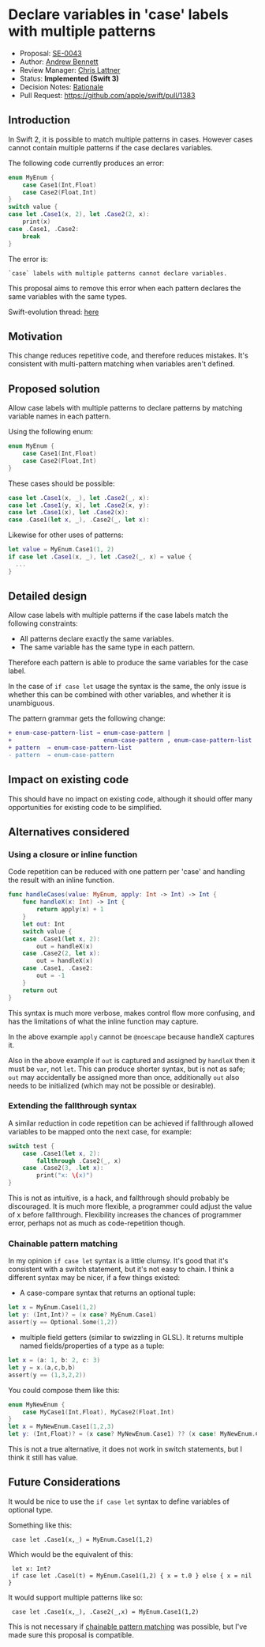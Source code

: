 # Declare variables in 'case' labels with multiple patterns 

* Proposal: [SE-0043](0043-declare-variables-in-case-labels-with-multiple-patterns.md)
* Author: [Andrew Bennett](https://github.com/therealbnut)
* Review Manager: [Chris Lattner](https://github.com/lattner)
* Status: **Implemented (Swift 3)**
* Decision Notes: [Rationale](https://lists.swift.org/pipermail/swift-evolution/Week-of-Mon-20160321/013250.html)
* Pull Request: <https://github.com/apple/swift/pull/1383>

## Introduction

In Swift 2, it is possible to match multiple patterns in cases. However cases cannot contain multiple patterns if the case declares variables.

The following code currently produces an error:

```swift
enum MyEnum {
    case Case1(Int,Float)
    case Case2(Float,Int)
}
switch value {
case let .Case1(x, 2), let .Case2(2, x):
    print(x)
case .Case1, .Case2:
    break
}
```

The error is:

    `case` labels with multiple patterns cannot declare variables. 


This proposal aims to remove this error when each pattern declares the same variables with the same types.

Swift-evolution thread: [here](https://lists.swift.org/pipermail/swift-evolution/Week-of-Mon-20160118/007431.html)

## Motivation

This change reduces repetitive code, and therefore reduces mistakes.
It's consistent with multi-pattern matching when variables aren't defined.

## Proposed solution

Allow case labels with multiple patterns to declare patterns by matching variable names in each pattern.

Using the following enum:

```swift
enum MyEnum {
    case Case1(Int,Float)
    case Case2(Float,Int)
}
```

These cases should be possible:

```swift
case let .Case1(x, _), let .Case2(_, x):
case let .Case1(y, x), let .Case2(x, y):
case let .Case1(x), let .Case2(x):
case .Case1(let x, _), .Case2(_, let x):
```

Likewise for other uses of patterns:

```swift
let value = MyEnum.Case1(1, 2)
if case let .Case1(x, _), let .Case2(_, x) = value {
  ...
}
```

## Detailed design

Allow case labels with multiple patterns if the case labels match the following constraints:

 * All patterns declare exactly the same variables.
 * The same variable has the same type in each pattern.

Therefore each pattern is able to produce the same variables for the case label.

In the case of `if case let` usage the syntax is the same, the only issue is whether this can be combined with other variables, and whether it is unambiguous.

The pattern grammar gets the following change:

```diff
+ enum-case-pattern-list → enum-case-pattern |
+                          enum-case-pattern , enum-case-pattern-list
+ pattern  → enum-case-pattern-list
- pattern  → enum-case-pattern
```

## Impact on existing code

This should have no impact on existing code, although it should offer many opportunities for existing code to be simplified.

## Alternatives considered

### Using a closure or inline function

Code repetition can be reduced with one pattern per 'case' and handling the result with an inline function.

```swift
func handleCases(value: MyEnum, apply: Int -> Int) -> Int {
    func handleX(x: Int) -> Int {
        return apply(x) + 1
    }
    let out: Int
    switch value {
    case .Case1(let x, 2):
        out = handleX(x)
    case .Case2(2, let x):
        out = handleX(x)
    case .Case1, .Case2:
        out = -1
    }
    return out
}
```

This syntax is much more verbose, makes control flow more confusing, and has the limitations of what the inline function may capture.

In the above example `apply` cannot be `@noescape` because handleX captures it.

Also in the above example if `out` is captured and assigned by `handleX` then it must be `var`, not `let`. This can produce shorter syntax, but is not as safe; `out` may accidentally be assigned more than once, additionally `out` also needs to be initialized (which may not be possible or desirable).

### Extending the fallthrough syntax

A similar reduction in code repetition can be achieved if fallthrough allowed variables to be mapped onto the next case, for example:

```swift
switch test {
    case .Case1(let x, 2): 
        fallthrough .Case2(_, x)
    case .Case2(3, .let x):
        print("x: \(x)")
}
```

This is not as intuitive, is a hack, and fallthrough should probably be discouraged. It is much more flexible, a programmer could adjust the value of x before fallthrough. Flexibility increases the chances of programmer error, perhaps not as much as code-repetition though.

### Chainable pattern matching

In my opinion `if case let` syntax is a little clumsy. It's good that it's consistent with a switch statement, but it's not easy to chain. I think a different syntax may be nicer, if a few things existed:

 * A case-compare syntax that returns an optional tuple:

```swift
let x = MyEnum.Case1(1,2)
let y: (Int,Int)? = (x case? MyEnum.Case1)
assert(y == Optional.Some(1,2))
```

 * multiple field getters (similar to swizzling in GLSL). It returns multiple named fields/properties of a type as a tuple:

```swift
let x = (a: 1, b: 2, c: 3)
let y = x.(a,c,b,b)
assert(y == (1,3,2,2))
```

You could compose them like this:

```swift
enum MyNewEnum {
    case MyCase1(Int,Float), MyCase2(Float,Int)
}
let x = MyNewEnum.Case1(1,2,3)
let y: (Int,Float)? = (x case? MyNewEnum.Case1) ?? (x case! MyNewEnum.Case2).(1,0)
```

This is not a true alternative, it does not work in switch statements, but I think it still has value.

## Future Considerations

It would be nice to use the `if case let` syntax to define variables of optional type.

Something like this:

     case let .Case1(x,_) = MyEnum.Case1(1,2)

Which would be the equivalent of this:

     let x: Int?
     if case let .Case1(t) = MyEnum.Case1(1,2) { x = t.0 } else { x = nil }

It would support multiple patterns like so:

     case let .Case1(x,_), .Case2(_,x) = MyEnum.Case1(1,2)

This is not necessary if [chainable pattern matching](#chainable-pattern-matching) was possible, but I've made sure this proposal is compatible.
